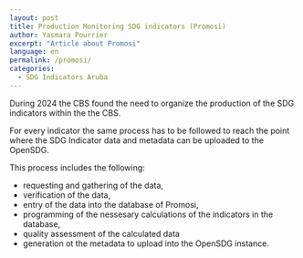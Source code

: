 ```yaml
---
layout: post
title: Production Monitoring SDG indicators (Promosi)
author: Yasmara Pourrier
excerpt: "Article about Promosi"
language: en
permalink: /promosi/
categories:
  - SDG Indicators Aruba
---
```

During 2024 the CBS found the need to organize the production of the SDG indicators within the the CBS. 

For every indicator the same process has to be followed to reach the point where the SDG Indicator data and metadata can be uploaded to the OpenSDG.

This process includes the following:
- requesting and gathering of the data,
- verification of the data,
- entry of the data into the database of Promosi,
- programming of the nessesary calculations of the indicators in the database,
- quality assessment of the calculated data 
- generation ot the metadata to upload into the OpenSDG instance. 

